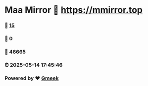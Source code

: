 # Maa Mirror :link: https://mmirror.top 
### :page_facing_up: [15](https://mmirror.top/tag.html) 
### :speech_balloon: 0 
### :hibiscus: 46665 
### :alarm_clock: 2025-05-14 17:45:46 
### Powered by :heart: [Gmeek](https://github.com/Meekdai/Gmeek)
